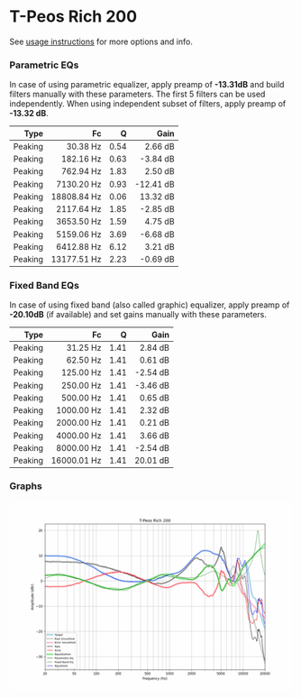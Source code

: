 # T-Peos Rich 200
See [usage instructions](https://github.com/jaakkopasanen/AutoEq#usage) for more options and info.

### Parametric EQs
In case of using parametric equalizer, apply preamp of **-13.31dB** and build filters manually
with these parameters. The first 5 filters can be used independently.
When using independent subset of filters, apply preamp of **-13.32 dB**.

| Type    | Fc          |    Q | Gain      |
|--------:|------------:|-----:|----------:|
| Peaking | 30.38 Hz    | 0.54 | 2.66 dB   |
| Peaking | 182.16 Hz   | 0.63 | -3.84 dB  |
| Peaking | 762.94 Hz   | 1.83 | 2.50 dB   |
| Peaking | 7130.20 Hz  | 0.93 | -12.41 dB |
| Peaking | 18808.84 Hz | 0.06 | 13.32 dB  |
| Peaking | 2117.64 Hz  | 1.85 | -2.85 dB  |
| Peaking | 3653.50 Hz  | 1.59 | 4.75 dB   |
| Peaking | 5159.06 Hz  | 3.69 | -6.68 dB  |
| Peaking | 6412.88 Hz  | 6.12 | 3.21 dB   |
| Peaking | 13177.51 Hz | 2.23 | -0.69 dB  |

### Fixed Band EQs
In case of using fixed band (also called graphic) equalizer, apply preamp of **-20.10dB**
(if available) and set gains manually with these parameters.

| Type    | Fc          |    Q | Gain     |
|--------:|------------:|-----:|---------:|
| Peaking | 31.25 Hz    | 1.41 | 2.84 dB  |
| Peaking | 62.50 Hz    | 1.41 | 0.61 dB  |
| Peaking | 125.00 Hz   | 1.41 | -2.54 dB |
| Peaking | 250.00 Hz   | 1.41 | -3.46 dB |
| Peaking | 500.00 Hz   | 1.41 | 0.65 dB  |
| Peaking | 1000.00 Hz  | 1.41 | 2.32 dB  |
| Peaking | 2000.00 Hz  | 1.41 | 0.21 dB  |
| Peaking | 4000.00 Hz  | 1.41 | 3.66 dB  |
| Peaking | 8000.00 Hz  | 1.41 | -2.54 dB |
| Peaking | 16000.01 Hz | 1.41 | 20.01 dB |

### Graphs
![](./T-Peos%20Rich%20200.png)